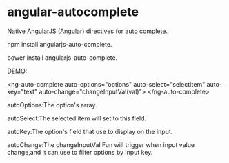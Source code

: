 # angular-autocomplete
Native AngularJS (Angular) directives for auto complete.

npm install angularjs-auto-complete.

bower install angularjs-auto-complete.

DEMO:

&lt;ng-auto-complete auto-options="options" auto-select="selectItem" auto-key="text" auto-change="changeInputVal(val)"&gt; &lt;/ng-auto-complete&gt;

autoOptions:The option's array.

autoSelect:The selected item will set to this field.

autoKey:The option's field that use to display on the input.

autoChange:The changeInputVal Fun will trigger when input value change,and it can use to filter options by input key.

